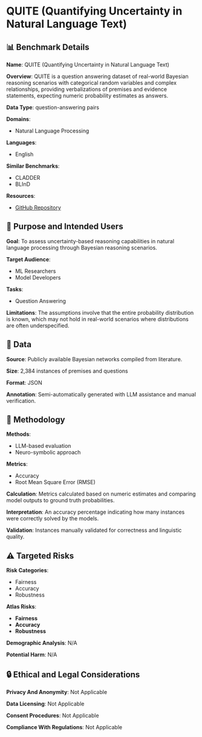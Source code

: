 # QUITE (Quantifying Uncertainty in Natural Language Text)

## 📊 Benchmark Details

**Name**: QUITE (Quantifying Uncertainty in Natural Language Text)

**Overview**: QUITE is a question answering dataset of real-world Bayesian reasoning scenarios with categorical random variables and complex relationships, providing verbalizations of premises and evidence statements, expecting numeric probability estimates as answers.

**Data Type**: question-answering pairs

**Domains**:
- Natural Language Processing

**Languages**:
- English

**Similar Benchmarks**:
- CLADDER
- BLInD

**Resources**:
- [GitHub Repository](https://github.com/boschresearch/quite-emnlp24)

## 🎯 Purpose and Intended Users

**Goal**: To assess uncertainty-based reasoning capabilities in natural language processing through Bayesian reasoning scenarios.

**Target Audience**:
- ML Researchers
- Model Developers

**Tasks**:
- Question Answering

**Limitations**: The assumptions involve that the entire probability distribution is known, which may not hold in real-world scenarios where distributions are often underspecified.

## 💾 Data

**Source**: Publicly available Bayesian networks compiled from literature.

**Size**: 2,384 instances of premises and questions

**Format**: JSON

**Annotation**: Semi-automatically generated with LLM assistance and manual verification.

## 🔬 Methodology

**Methods**:
- LLM-based evaluation
- Neuro-symbolic approach

**Metrics**:
- Accuracy
- Root Mean Square Error (RMSE)

**Calculation**: Metrics calculated based on numeric estimates and comparing model outputs to ground truth probabilities.

**Interpretation**: An accuracy percentage indicating how many instances were correctly solved by the models.

**Validation**: Instances manually validated for correctness and linguistic quality.

## ⚠️ Targeted Risks

**Risk Categories**:
- Fairness
- Accuracy
- Robustness

**Atlas Risks**:
- **Fairness**
- **Accuracy**
- **Robustness**

**Demographic Analysis**: N/A

**Potential Harm**: N/A

## 🔒 Ethical and Legal Considerations

**Privacy And Anonymity**: Not Applicable

**Data Licensing**: Not Applicable

**Consent Procedures**: Not Applicable

**Compliance With Regulations**: Not Applicable
